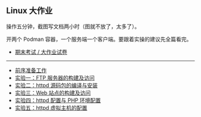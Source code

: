 ## Linux 大作业

操作五分钟，截图写文档两小时（图就不放了，太多了）。

开两个 Podman 容器，一个服务端一个客户端。要跟着实操的建议先全篇看完。

- [期末考试 / 大作业试卷](./task.doc)

---

- [前序准备工作](./prepare.md)
- [实验一：FTP 服务器的构建及访问](./lab1.md)
- [实验二：httpd 源码包的编译与安装](./lab2.md)
- [实验三：Web 站点的构建及访问](./lab3.md)
- [实验四：httpd 配置与 PHP 环境配置](./lab4.md)
- [实验五：httpd 虚拟主机的配置](./lab5.md)
